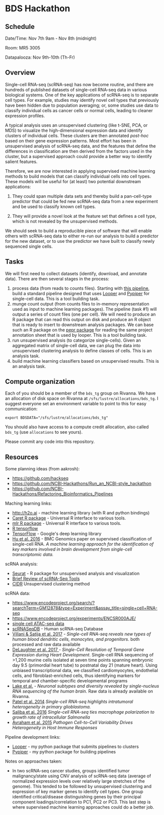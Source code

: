 # BDS Hackathon

## Schedule

Date/Time: Nov 7th 9am - Nov 8th (midnight)

Room: MR5 3005

Datapalooza: Nov 9th-10th (Th-Fr)

## Overview

Single-cell RNA-seq (scRNA-seq) has now become routine, and there are hundreds of published datasets of single-cell RNA-seq data in various biological systems. One of the key applications of scRNA-seq is to separate cell types. For example, studies may identify novel cell types that previously have been hidden due to population averaging; or, some studies use data to classify individual cells as cancer cells or normal cells, leading to cleaner expression profiles.

A typical analysis uses an unsupervised clustering (like t-SNE, PCA, or MDS) to visualize the high-dimensional expression data and identify clusters of individual cells. These clusters are then annotated *post-hoc* based on their gene expression patterns. Most effort has been in unsupervised analysis of scRNA-seq data, and the features that define the differences in classification are then derived from the factors used in the cluster, but a supervised approach could provide a better way to identify salient features.

Therefore, we are now interested in applying supervised machine learning methods to build models that can classify individual cells into cell types. These models will be useful for (at least) two potential downstream applications:

1. They could span multiple data sets and thereby build a pan-cell-type predictor that could be fed new scRNA-seq data from a new experiment and be used to classify known cell types.

2. They will provide a novel look at the feature set that defines a cell type, which is not revealed by the unsupervised methods.

We should seek to build a reproducible piece of software that will enable others with scRNA-seq data to either re-run our analysis to build a predictor for the new dataset, or to use the predictor we have built to classify newly sequenced single cells.

## Tasks

We will first need to collect datasets (identify, download, and annotate data). There are then several stages in the process:


1. process data (from reads to counts files). Starting with [this pipeline](https://github.com/databio/rnapipe), build a standard pipeline designed that uses [Looper](http://looper.readthedocs.io/) and [Pypiper](http://pypiper.readthedocs.io/) for single-cell data. This is a tool building task.
2. munge count output (from counts files to in-memory representation used as input to machine learning packages). The pipeline (task #1) will output a series of count files (one per cell). We will need to produce an R package that can read this output on disk and produce an R object that is ready to insert to downstream analysis packages. We can base such an R package on the [pepr package](https://github.com/pepkit/pepr) for reading the same project annotation sheet that is used by looper. This is a tool building task.
4. run unsupervised analysis (to categorize single-cells). Given an aggregated matrix of single-cell data, we can plug the data into unsupervised clustering analysis to define classes of cells. This is an analysis task.
5. build machine learning classifiers based on unsupervised results. This is an analysis task.

## Compute organization

Each of you should be a member of the `bds_tg` group on Rivanna. We have an allocation of disk space on Rivanna at `/sfs/lustre/allocations/bds_tg`. I suggest everyone set an environment variable to point to this for easy communication:
```
export BDSDATA="/sfs/lustre/allocations/bds_tg"
```

You should also have access to a compute credit allocation, also called `bds_tg` (use `allocations` to see yours).

Please commit any code into this repository.

## Resources
Some planning ideas (from aakrosh):

* https://github.com/hackseq
* https://github.com/NCBI-Hackathons/Run_an_NCBI-style_hackathon
* https://github.com/NCBI-Hackathons/Refactoring_Bioinformatics_Pipelines

Maching learning links:
* http://h2o.ai - machine learning library (with R and python bindings)
* [Caret R package](http://topepo.github.io/caret/visualizations.html) - Universal R interface to various tools.
* [mlr R package](https://cran.r-project.org/web/packages/mlr/index.html) - Universal R interface to various tools.
* [R tensorflow](https://github.com/rstudio/tensorflow)
* [TensorFlow](https://www.tensorflow.org/) - Google's deep learning library
* [Hu et al. 2016](https://www.ncbi.nlm.nih.gov/pubmed/28155657) - BMC Genomics paper on supervised classification of single-cell RNA. *A machine learning approach for the identification of key markers involved in brain development from single-cell transcriptomic data.*

scRNA  analysis:
* [Seurat](http://satijalab.org/seurat/) - R package for unsupervised analysis and visualization
* [Brief Review of scRNA-Seq Tools](https://www.nature.com/news/single-cell-sequencing-made-simple-1.22233)
* [CIDR](https://genomebiology.biomedcentral.com/articles/10.1186/s13059-017-1188-0) Unsupervised clustering method

scRNA data:
* https://www.encodeproject.org/search/?searchTerm=GM12878&type=Experiment&assay_title=single+cell+RNA-seq 
* https://www.encodeproject.org/experiments/ENCSR000AJE/
* [single cell ATAC-seq data](https://www.nature.com/nature/journal/v523/n7561/pdf/nature14590.pdf)
* [scRNASeqDB](https://bioinfo.uth.edu/scrnaseqdb/) - Human scRNA-seq Database
* [Villani & Satija et al. 2017](http://doi.org/10.1126/science.aah4573) - *Single-cell RNA-seq reveals new types of human blood dendritic cells, monocytes, and progenitors*. both processed and raw data available
* [DeLaughter et al. 2017 ](https://www.ncbi.nlm.nih.gov/pubmed/27840107) - *Single-Cell Resolution of Temporal Gene Expression during Heart Development*. Single-cell RNA sequencing of >1,200 murine cells isolated at seven time points spanning embryonic day 9.5 (primordial heart tube) to postnatal day 21 (mature heart). Using unbiased transcriptional data, we classified cardiomyocytes, endothelial cells, and fibroblast-enriched cells, thus identifying markers for temporal and chamber-specific developmental programs
* [Lake et al.](https://www.ncbi.nlm.nih.gov/pubmed/27339989) - *Neuronal subtypes and diversity revealed by single-nucleus RNA sequencing of the human brain.* Raw data is already available on Rivanna.
* [Patel et al. 2014](https://www.ncbi.nlm.nih.gov/pubmed/24925914) *Single-cell RNA-seq highlights intratumoral heterogeneity in primary glioblastoma.*
* [Saliba et al. 2016](https://www.nature.com/articles/nmicrobiol2016206) *Single-cell RNA-seq ties macrophage polarization to growth rate of intracellular Salmonella*
* [Avraham et al. 2015](https://www.ncbi.nlm.nih.gov/pubmed/26343579) *Pathogen Cell-to-Cell Variability Drives Heterogeneity in Host Immune Responses*

Pipeline development links:
* [Looper](http://looper.readthedocs.io/) - my python package that submits pipelines to clusters
* [Pypiper](http://pypiper.readthedocs.io/) - my python package for building pipelines

Notes on approaches taken:
* In two scRNA-seq cancer studies, groups identified tumor malignancy/state using CNV analysis of scRNA-seq data (average of normalized expression levels over relatively large stretches of the genome).  This tended to be followed by unsupervised clustering and expression of key marker genes to identify cell types.  One group identified critical/disease distinguishing genes by their principal component loadings/correlation to PC1, PC2 or PC3.  This last step is where supervised machine learning approaches could do a better job.   
